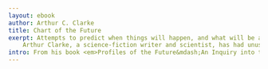 ```yaml
---
layout: ebook
author: Arthur C. Clarke
title: Chart of the Future
exerpt: Attempts to predict when things will happen, and what will be available in the future, are as fascinating as they are risky.
    Arthur Clarke, a science-fiction writer and scientist, has had unusual success in predicting future technical advances.
intro: From his book <em>Profiles of the Future&mdash;An Inquiry into the Limits of the Possible</em>, 1962.
---
```


<table>
</table>

